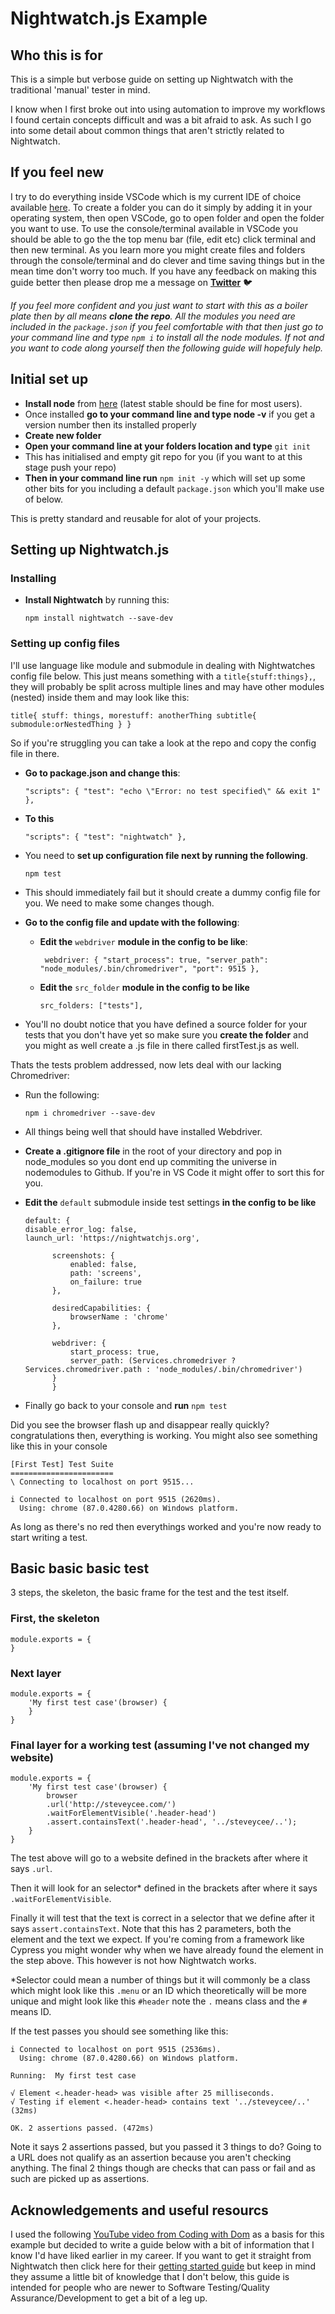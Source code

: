 # Nightwatch.js Example

## Who this is for

This is a simple but verbose guide on setting up Nightwatch with the traditional 'manual' tester in mind.

I know when I first broke out into using automation to improve my workflows I found certain concepts difficult and was a bit afraid to ask. As such I go into some detail about common things that aren't strictly related to Nightwatch.

## If you feel new

I try to do everything inside VSCode which is my current IDE of choice available [here](https://code.visualstudio.com/). To create a folder you can do it simply by adding it in your operating system, then open VSCode, go to open folder and open the folder you want to use. To use the console/terminal available in VSCode you should be able to go the the top menu bar (file, edit etc) click terminal and then new terminal. As you learn more you might create files and folders through the console/terminal and do clever and time saving things but in the mean time don't worry too much. If you have any feedback on making this guide better then please drop me a message on **[Twitter](https://twitter.com/steveycee?lang=en)** 🐦

_If you feel more confident and you just want to start with this as a boiler plate then by all means **clone the repo**. All the modules you need are included in the `package.json` if you feel comfortable with that then just go to your command line and type `npm i` to install all the node modules. If not and you want to code along yourself then the following guide will hopefuly help._

## Initial set up

- **Install node** from [here](https://nodejs.org/en/download/) (latest stable should be fine for most users).
- Once installed **go to your command line and type node -v** if you get a version number then its installed properly
- **Create new folder**
- **Open your command line at your folders location and type** `git init`
- This has initialised and empty git repo for you (if you want to at this stage push your repo)
- **Then in your command line run** `npm init -y` which will set up some other bits for you including a default `package.json` which you'll make use of below.

This is pretty standard and reusable for alot of your projects.

## Setting up Nightwatch.js

### Installing

- **Install Nightwatch** by running this:

  `npm install nightwatch --save-dev`

### Setting up config files

I'll use language like module and submodule in dealing with Nightwatches config file below. This just means something with a `title{stuff:things},`, they will probably be split across multiple lines and may have other modules (nested) inside them and may look like this:

`title{ stuff: things, morestuff: anotherThing subtitle{ submodule:orNestedThing } }`

So if you're struggling you can take a look at the repo and copy the config file in there.

- **Go to package.json and change this**:

  `"scripts": { "test": "echo \"Error: no test specified\" && exit 1" },`

- **To this**

  `"scripts": { "test": "nightwatch" },`

- You need to **set up configuration file next by running the following**.

  `npm test`

- This should immediately fail but it should create a dummy config file for you. We need to make some changes though.

- **Go to the config file and update with the following**:

  - **Edit the** `webdriver` **module in the config to be like**:

    ` webdriver: { "start_process": true, "server_path": "node_modules/.bin/chromedriver", "port": 9515 },`

  - **Edit the** `src_folder` **module in the config to be like**

    `src_folders: ["tests"],`

- You'll no doubt notice that you have defined a source folder for your tests that you don't have yet so make sure you **create the folder** and you might as well create a .js file in there called firstTest.js as well.

Thats the tests problem addressed, now lets deal with our lacking Chromedriver:

- Run the following:

  `npm i chromedriver --save-dev`

- All things being well that should have installed Webdriver.

- **Create a .gitignore file** in the root of your directory and pop in node_modules so you dont end up commiting the universe in nodemodules to Github. If you're in VS Code it might offer to sort this for you.

- **Edit the** `default` submodule inside test settings **in the config to be like**

  ```
  default: {
  disable_error_log: false,
  launch_url: 'https://nightwatchjs.org',

        screenshots: {
            enabled: false,
            path: 'screens',
            on_failure: true
        },

        desiredCapabilities: {
            browserName : 'chrome'
        },

        webdriver: {
            start_process: true,
            server_path: (Services.chromedriver ? Services.chromedriver.path : 'node_modules/.bin/chromedriver')
        }
        }

  ```

- Finally go back to your console and **run** `npm test`

Did you see the browser flash up and disappear really quickly? congratulations then, everything is working. You might also see something like this in your console

```
[First Test] Test Suite
=======================
\ Connecting to localhost on port 9515...

i Connected to localhost on port 9515 (2620ms).
  Using: chrome (87.0.4280.66) on Windows platform.
```

As long as there's no red then everythings worked and you're now ready to start writing a test.

## Basic basic basic test

3 steps, the skeleton, the basic frame for the test and the test itself.

### First, the skeleton

```
module.exports = {
}
```

### Next layer

```
module.exports = {
    'My first test case'(browser) {
    }
}
```

### Final layer for a working test (assuming I've not changed my website)

```
module.exports = {
    'My first test case'(browser) {
        browser
        .url('http://steveycee.com/')
        .waitForElementVisible('.header-head')
        .assert.containsText('.header-head', '../steveycee/..');
    }
}
```

The test above will go to a website defined in the brackets after where it says `.url`.

Then it will look for an selector\* defined in the brackets after where it says `.waitForElementVisible`.

Finally it will test that the text is correct in a selector that we define after it says `assert.containsText`. Note that this has 2 parameters, both the element and the text we expect. If you're coming from a framework like Cypress you might wonder why when we have already found the element in the step above. This however is not how Nightwatch works.

\*Selector could mean a number of things but it will commonly be a class which might look like this `.menu` or an ID which theoretically will be more unique and might look like this `#header` note the `.` means class and the `#` means ID.

If the test passes you should see something like this:

```
i Connected to localhost on port 9515 (2536ms).
  Using: chrome (87.0.4280.66) on Windows platform.

Running:  My first test case

√ Element <.header-head> was visible after 25 milliseconds.
√ Testing if element <.header-head> contains text '../steveycee/..' (32ms)

OK. 2 assertions passed. (472ms)
```

Note it says 2 assertions passed, but you passed it 3 things to do? Going to a URL does not qualify as an assertion because you aren't checking anything. The final 2 things though are checks that can pass or fail and as such are picked up as assertions.

## Acknowledgements and useful resourcs

I used the following [YouTube video from Coding with Dom](https://www.youtube.com/watch?v=Q8jIlG6WXvI) as a basis for this example but decided to write a guide below with a bit of information that I know I'd have liked earlier in my career. If you want to get it straight from Nightwatch then click here for their [getting started guide](https://nightwatchjs.org/gettingstarted/) but keep in mind they assume a little bit of knowledge that I don't below, this guide is intended for people who are newer to Software Testing/Quality Assurance/Development to get a bit of a leg up.
